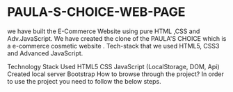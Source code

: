 # PAULA-S-CHOICE-WEB-PAGE
we have built the E-Commerce Website using pure HTML ,CSS and Adv.JavaScript. We have created the clone of the PAULA'S CHOICE  which is a e-commerce cosmetic website .
Tech-stack that we used HTML5, CSS3 and Advanced JavaScript.

Technology Stack Used
HTML5
CSS
JavaScript (LocalStorage, DOM, Api)
Created local server
Bootstrap
How to browse through the project?
In order to use the project you need to follow the below steps.
